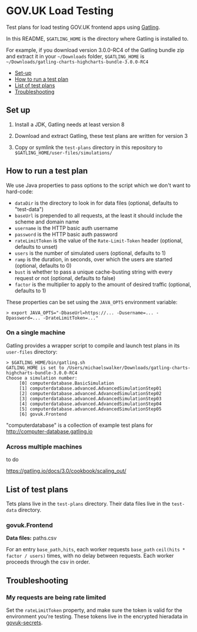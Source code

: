 GOV.UK Load Testing
===================

Test plans for load testing GOV.UK frontend apps using [Gatling](https://gatling.io/).

In this README, `$GATLING_HOME` is the directory where Gatling is installed to.

For example, if you download version 3.0.0-RC4 of the Gatling bundle zip and extract it in your `~/Downloads` folder, `$GATLING_HOME` is `~/Downloads/gatling-charts-highcharts-bundle-3.0.0-RC4`

- [Set-up](#set-up)
- [How to run a test plan](#how-to-run-a-test-plan)
- [List of test plans](#list-of-test-plans)
- [Troubleshooting](#troubleshooting)


Set up
------

1. Install a JDK, Gatling needs at least version 8

2. Download and extract Gatling, these test plans are written for version 3

4. Copy or symlink the `test-plans` directory in this repository to `$GATLING_HOME/user-files/simulations/`


How to run a test plan
----------------------

We use Java properties to pass options to the script which we don't want to hard-code:

- `dataDir` is the directory to look in for data files (optional, defaults to "test-data")
- `baseUrl` is prepended to all requests, at the least it should include the scheme and domain name
- `username` is the HTTP basic auth username
- `password` is the HTTP basic auth password
- `rateLimitToken` is the value of the `Rate-Limit-Token` header (optional, defaults to unset)
- `users` is the number of simulated users (optional, defaults to 1)
- `ramp` is the duration, in seconds,  over which the users are started (optional, defaults to 0)
- `bust` is whether to pass a unique cache-busting string with every request or not (optional, defaults to false)
- `factor` is the multiplier to apply to the amount of desired traffic (optional, defaults to 1)

These properties can be set using the `JAVA_OPTS` environment variable:

```
> export JAVA_OPTS="-DbaseUrl=https://... -Dusername=... -Dpassword=... -DrateLimitToken=..."
```

###  On a single machine

Gatling provides a wrapper script to compile and launch test plans in its `user-files` directory:

```
> $GATLING_HOME/bin/gatling.sh
GATLING_HOME is set to /Users/michaelswalker/Downloads/gatling-charts-highcharts-bundle-3.0.0-RC4
Choose a simulation number:
     [0] computerdatabase.BasicSimulation
     [1] computerdatabase.advanced.AdvancedSimulationStep01
     [2] computerdatabase.advanced.AdvancedSimulationStep02
     [3] computerdatabase.advanced.AdvancedSimulationStep03
     [4] computerdatabase.advanced.AdvancedSimulationStep04
     [5] computerdatabase.advanced.AdvancedSimulationStep05
     [6] govuk.Frontend
```

"computerdatabase" is a collection of example test plans for http://computer-database.gatling.io


### Across multiple machines

to do

https://gatling.io/docs/3.0/cookbook/scaling_out/


List of test plans
------------------

Tets plans live in the `test-plans` directory.  Their data files live in the `test-data` directory.

### govuk.Frontend

**Data files:** paths.csv

For an entry `base_path,hits`, each worker requests `base_path` `ceil(hits * factor / users)` times, with no delay between requests.  Each worker proceeds through the csv in order.


Troubleshooting
---------------

### My requests are being rate limited

Set the `rateLimitToken` property, and make sure the token is valid for the environment you're testing.  These tokens live in the encrypted hieradata in [govuk-secrets](https://github.com/alphagov/govuk-secrets).
